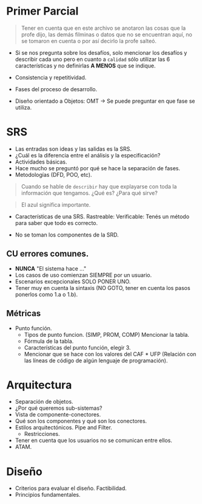 # Primer Parcial

> Tener en cuenta que en este archivo se anotaron las cosas que la profe dijo, las demás filminas o datos que no se encuentran aquí, no se tomaron en cuenta o por así decirlo la profe salteó.

- Si se nos pregunta sobre los desafíos, solo mencionar los desafíos y describir cada uno pero en cuanto a `calidad` sólo utilizar las 6 características y no definirlas **A MENOS** que se indique.

- Consistencia y repetitividad.

- Fases del proceso de desarrollo.

- Diseño orientado a Objetos: OMT -> Se puede preguntar en que fase se utiliza.

# SRS

- Las entradas son ideas y las salidas es la SRS.
- ¿Cuál es la diferencia entre el análisis y la especificación?
- Actividades básicas.
- Hace mucho se preguntó por qué se hace la separación de fases.
- Metodologías (DFD, POO, etc).

> Cuando se hable de `describir` hay que explayarse con toda la información que tengamos. ¿Qué es? ¿Para qué sirve?

> El azul significa importante.

- Características de una SRS.
  Rastreable:
  Verificable: Tenés un método para saber que todo es correcto.

- No se toman los componentes de la SRD.

## CU errores comunes.

- **NUNCA** "El sistema hace ..."
- Los casos de uso comienzan SIEMPRE por un usuario.
- Escenarios excepcionales SOLO PONER UNO.
- Tener muy en cuenta la sintaxis (NO GOTO, tener en cuenta los pasos ponerlos como 1.a o 1.b).

## Métricas

- Punto función.
  - Tipos de punto funcion. (SIMP, PROM, COMP) Mencionar la tabla.
  - Fórmula de la tabla.
  - Características del punto función, elegir 3.
  - Mencionar que se hace con los valores del CAF \* UFP (Relación con las líneas de código de algún lenguaje de programación).

# Arquitectura

- Separación de objetos.
- ¿Por qué queremos sub-sistemas?
- Vista de componente-conectores.
- Qué son los componentes y qué son los conectores.
- Estilos arquitectónicos. Pipe and Filter.
  - Restricciones.
- Tener en cuenta que los usuarios no se comunican entre ellos.
- ATAM.

# Diseño

- Criterios para evaluar el diseño. Factibilidad.
- Principios fundamentales.
